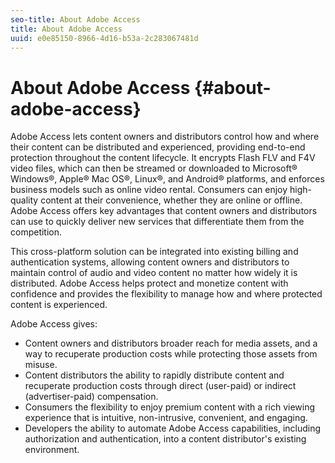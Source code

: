 ```yaml
---
seo-title: About Adobe Access
title: About Adobe Access
uuid: e0e85150-8966-4d16-b53a-2c283067481d
---
```


# About Adobe Access {#about-adobe-access}

Adobe Access lets content owners and distributors control how and where their content can be distributed and experienced, providing end-to-end protection throughout the content lifecycle. It encrypts Flash FLV and F4V video files, which can then be streamed or downloaded to Microsoft® Windows®, Apple® Mac OS®, Linux®, and Android® platforms, and enforces business models such as online video rental. Consumers can enjoy high-quality content at their convenience, whether they are online or offline. Adobe Access offers key advantages that content owners and distributors can use to quickly deliver new services that differentiate them from the competition.

This cross-platform solution can be integrated into existing billing and authentication systems, allowing content owners and distributors to maintain control of audio and video content no matter how widely it is distributed. Adobe Access helps protect and monetize content with confidence and provides the flexibility to manage how and where protected content is experienced.

Adobe Access gives:

* Content owners and distributors broader reach for media assets, and a way to recuperate production costs while protecting those assets from misuse. 
* Content distributors the ability to rapidly distribute content and recuperate production costs through direct (user-paid) or indirect (advertiser-paid) compensation. 
* Consumers the flexibility to enjoy premium content with a rich viewing experience that is intuitive, non-intrusive, convenient, and engaging. 
* Developers the ability to automate Adobe Access capabilities, including authorization and authentication, into a content distributor's existing environment.

